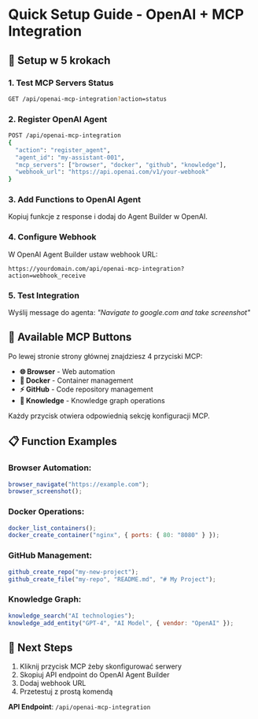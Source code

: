 # Quick Setup Guide - OpenAI + MCP Integration

## 🚀 Setup w 5 krokach

### 1. Test MCP Servers Status

```bash
GET /api/openai-mcp-integration?action=status
```

### 2. Register OpenAI Agent

```bash
POST /api/openai-mcp-integration
{
  "action": "register_agent",
  "agent_id": "my-assistant-001",
  "mcp_servers": ["browser", "docker", "github", "knowledge"],
  "webhook_url": "https://api.openai.com/v1/your-webhook"
}
```

### 3. Add Functions to OpenAI Agent

Kopiuj funkcje z response i dodaj do Agent Builder w OpenAI.

### 4. Configure Webhook

W OpenAI Agent Builder ustaw webhook URL:

```
https://yourdomain.com/api/openai-mcp-integration?action=webhook_receive
```

### 5. Test Integration

Wyślij message do agenta: _"Navigate to google.com and take screenshot"_

## 🔗 Available MCP Buttons

Po lewej stronie strony głównej znajdziesz 4 przyciski MCP:

- **🌐 Browser** - Web automation
- **🐳 Docker** - Container management
- **⚡ GitHub** - Code repository management
- **🧠 Knowledge** - Knowledge graph operations

Każdy przycisk otwiera odpowiednią sekcję konfiguracji MCP.

## 📋 Function Examples

### Browser Automation:

```javascript
browser_navigate("https://example.com");
browser_screenshot();
```

### Docker Operations:

```javascript
docker_list_containers();
docker_create_container("nginx", { ports: { 80: "8080" } });
```

### GitHub Management:

```javascript
github_create_repo("my-new-project");
github_create_file("my-repo", "README.md", "# My Project");
```

### Knowledge Graph:

```javascript
knowledge_search("AI technologies");
knowledge_add_entity("GPT-4", "AI Model", { vendor: "OpenAI" });
```

## 🎯 Next Steps

1. Kliknij przycisk MCP żeby skonfigurować serwery
2. Skopiuj API endpoint do OpenAI Agent Builder
3. Dodaj webhook URL
4. Przetestuj z prostą komendą

**API Endpoint**: `/api/openai-mcp-integration`
